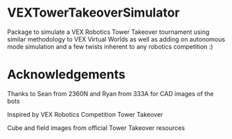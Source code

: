 # VEXTowerTakeoverSimulator

Package to simulate a VEX Robotics Tower Takeover tournament using similar methodology to VEX Virtual Worlds as well as adding on autonomous mode simulation and a few twists inherent to any robotics competition :)

# Acknowledgements

Thanks to Sean from 2360N and Ryan from 333A for CAD images of the bots

Inspired by VEX Robotics Competition Tower Takeover

Cube and field images from official Tower Takeover resources
